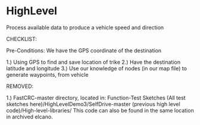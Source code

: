 # HighLevel
Process available data to produce a vehicle speed and direction


CHECKLIST:

Pre-Conditions:
  We have the GPS coordinate of the destination

1.) Using GPS to find and save location of trike
2.) Have the destination latitude and longitude
3.) Use our knowledge of nodes (in our map file) to generate waypoints, from vehicle 

REMOVED:

1.) FastCRC-master directory, located in: Function-Test Sketches (All test sketches here)/HighLevelDemo3/SelfDrive-master (previous high level code)/High-level-libraries/
  This code can also be found in the same location in archived elcano.
